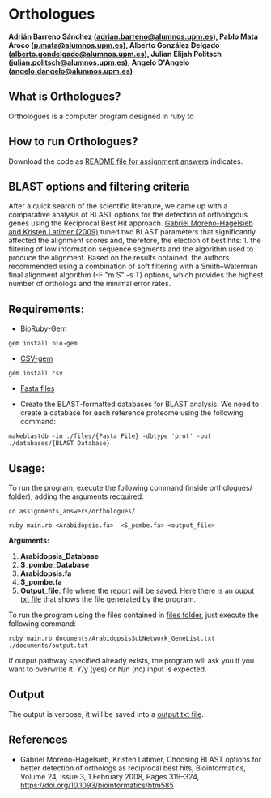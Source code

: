 # Orthologues
**Adrián Barreno Sánchez (adrian.barreno@alumnos.upm.es), Pablo Mata Aroco (p.mata@alumnos.upm.es), Alberto González Delgado (alberto.gondelgado@alumnos.upm.es), Julian Elijah Politsch (julian.politsch@alumnos.upm.es), Angelo D'Angelo (angelo.dangelo@alumnos.upm.es)**


## What is Orthologues?

Orthologues is a computer program designed in ruby to 

## How to run Orthologues?

Download the code as [README file for assignment answers](../README.md) indicates.

## BLAST options and filtering criteria

After a quick search of the scientific literature, we came up with a comparative analysis of BLAST options for the detection of orthologous genes using the Reciprocal Best Hit approach. [Gabriel Moreno-Hagelsieb and Kristen Latimer (2009)](https://academic.oup.com/bioinformatics/article/24/3/319/252715?login=false) tuned two BLAST parameters that significantly affected the alignment scores and, therefore, the election of best hits: 1. the filtering of low information sequence segments and the algorithm used to produce the alignment. Based on the results obtained, the authors recommended using a combination of soft filtering with a Smith–Waterman final alignment algorithm (-F "m S" -s T) options, which provides the highest number of orthologs and the minimal error rates.

## Requirements:

* [BioRuby-Gem](https://rubygems.org/gems/bio-gem/versions/1.3.6)
```
gem install bio-gem
```
* [CSV-gem](https://rubygems.org/gems/csv?locale=es)

```
gem install csv
```
* [Fasta files](https://drive.google.com/drive/folders/0B7FLMiAz5IXPTWJDSkk1MTFPMjg?resourcekey=0-yhXCH6PxXIvg9xwMSolpMw)

* Create the BLAST-formatted databases for BLAST analysis. We need to create a database for each reference proteome using the following command:
```
makeblastdb -in ./files/{Fasta File} -dbtype 'prot' -out ./databases/{BLAST Database}
```

## Usage:

To run the program, execute the following command (inside orthologues/ folder), adding the arguments recquired:

```
cd assignments_answers/orthologues/
```
```
ruby main.rb <Arabidopsis.fa>  <S_pombe.fa> <output_file> 
```
**Arguments:**
1. **Arabidopsis_Database**
2. **S_pombe_Database**
3. **Arabidopsis.fa** 
4. **S_pombe.fa**
2. **Output_file**: file where the report will be saved. Here there is an  [ouput txt file](documents/) that shows the file generated by the program.

To run the program using the files contained in [files folder](documents/), just execute the following command:
```
ruby main.rb documents/ArabidopsisSubNetwork_GeneList.txt ./documents/output.txt
```
If output pathway specified already exists, the program will ask you if you want to overwrite it. Y/y (yes) or N/n (no) input is expected.


## Output
The output is verbose, it will be saved into a [output txt file](documents/). 

## References

* Gabriel Moreno-Hagelsieb, Kristen Latimer, Choosing BLAST options for better detection of orthologs as reciprocal best hits, Bioinformatics, Volume 24, Issue 3, 1 February 2008, Pages 319–324, https://doi.org/10.1093/bioinformatics/btm585

